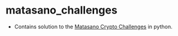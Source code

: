 # matasano_challenges
+ Contains solution to the [Matasano Crypto Challenges](https://cryptopals.com/) in python.